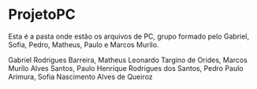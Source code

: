 # ProjetoPC
Esta é a pasta onde estão os arquivos de PC, grupo formado pelo Gabriel, Sofia, Pedro, Matheus, Paulo e Marcos Murilo.

Gabriel Rodrigues Barreira, 
Matheus Leonardo Targino de Orides, 
Marcos Murilo Alves Santos, 
Paulo Henrique Rodrigues dos Santos, 
Pedro Paulo Arimura, 
Sofia Nascimento Alves de Queiroz

